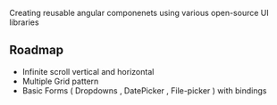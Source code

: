 Creating reusable angular componenets using various open-source UI libraries

## Roadmap
- Infinite scroll vertical and horizontal
- Multiple Grid pattern
- Basic Forms ( Dropdowns , DatePicker , File-picker ) with bindings 

